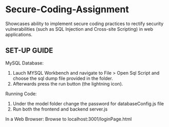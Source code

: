 # Secure-Coding-Assignment
Showcases ability to implement secure coding practices to rectify security vulnerabilities (such as SQL Injection and Cross-site Scripting) in web applications. 

SET-UP GUIDE
-----------------------------------------------------------------------------------------------------------------------------------------------------------------------------------

MySQL Database:
1. Lauch MYSQL Workbench and navigate to File > Open Sql Script and choose the sql dump file provided in the folder.
2. Afterwards press the run button (the lightning icon).

Running Code:
1. Under the model folder change the password for databaseConfig.js file
2. Run both the frontend and backend server.js

In a Web Browser:
Browse to localhost:3001/loginPage.html

